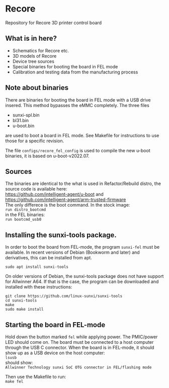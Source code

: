 # Recore
Repository for Recore 3D printer control board

## What is in here?
- Schematics for Recore etc.
- 3D models of Recore
- Device tree sources
- Special binaries for booting the board in FEL mode
- Calibration and testing data from the manufacturing process

## Note about binaries
There are binaries for booting the board in FEL mode with a
USB drive insered. This method bypasses the eMMC completely.
The three files
- sunxi-spl.bin
- bl31.bin
- u-boot.bin

are used to boot a board in FEL mode. See Makefile
for instructions to use those for a specific revision.

The file `configs/recore_fel_config` is used to compile the new u-boot binaries, 
it is based on u-boot-v2022.07. 

## Sources
The binaries are identical to the what is used in Refactor/Rebuild distro,
the source code is available here:  
https://github.com/intelligent-agent/u-boot and  
https://github.com/intelligent-agent/arm-trusted-firmware  
The only differece is the boot command. In the stock image:  
`run distro_bootcmd`  
in the FEL binaries:   
`run bootcmd_usb0`

## Installing the sunxi-tools package. 
In order to boot the board from FEL-mode, the program `sunxi-fel` must be available. 
In recent versions of Debian (Bookworm and later) and derivatives, this can be installed from apt. 
```
sudo apt install sunxi-tools
```
On older versions of Debian, the sunxi-tools package does not have support for Allwinner A64. 
If that is the case, the program can be downloaded and installed with these instructions:
```
git clone https://github.com/linux-sunxi/sunxi-tools
cd sunxi-tools
make
sudo make install
```

## Starting the board in FEL-mode
Hold down the button marked `fel` while applying power.
The PMIC/power LED should come on. The board must be connected to a host computer through the USB C connector. When the board is in FEL-mode, it should show up as
a USB device on the host computer:  
`lsusb`  
should show:  
`Allwinner Technology sunxi SoC OTG connector in FEL/flashing mode`

Then use the Makefile to run:  
`make fel`

